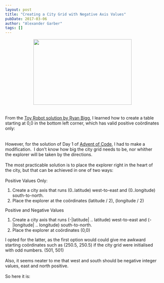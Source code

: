 ```yaml
---
layout: post
title: "Creating a City Grid with Negative Axis Values"
pubDate: 2017-03-06
author: "Alexander Garber"
tags: []
---
```


<div dir="ltr" style="text-align: left;" trbidi="on">
          <div class="separator" style="clear: both; text-align: center;"><a href="https://4.bp.blogspot.com/-ushE9SvmfqM/WLzGcJ1va4I/AAAAAAAAPTA/8pyRuy0wwIgOXOOhhupzFeAn3Esdvm-qgCPcB/s1600/ISS-35_Phoenix%252C_Arizona_area.jpg" imageanchor="1" style="margin-left: 1em; margin-right: 1em;"><img border="0" height="213" src="https://4.bp.blogspot.com/-ushE9SvmfqM/WLzGcJ1va4I/AAAAAAAAPTA/8pyRuy0wwIgOXOOhhupzFeAn3Esdvm-qgCPcB/s320/ISS-35_Phoenix%252C_Arizona_area.jpg" width="320"></a></div>
<br><br>From the <a href="https://leanpub.com/toyrobot/" target="_blank">Toy Robot solution by Ryan Bigg</a>, I learned how to create a table starting at 0,0 in the bottom left corner, which has valid positive coördinates only:<br><br>
          <script src="//gistfy-app.herokuapp.com/github/gist/ff1b9721b4b3c3f34195ad0d0a69fee4?lang=ruby&amp;style=monokai_sublime" type="text/javascript"></script> <br>However, for the solution of Day 1 of <a href="http://adventofcode.com/2016/day/1" target="_blank">Advent of Code</a>, I had to make a modification.  I don't know how big the city grid needs to be, nor whither the explorer will be taken by the directions.<br><br>The most practicable solution is to place the
          explorer right in the heart of the city, but that can be achieved in one of two ways:<br><br>Positive Values Only:<br>
          <ol style="text-align: left;">
            <li>Create a city axis that runs (0..latitude) west-to-east and (0..longitude) south-to-north.</li>
            <li>Place the explorer at the coördinates (latitude / 2), (longitude / 2)</li>
          </ol>
          <div>Positive and Negative Values</div>
          <div>
            <ol style="text-align: left;">
              <li>Create a city axis that runs (-|latitude| .. latitude) west-to-east and (-|longitude| .. longitude) south-to-north.</li>
              <li>Place the explorer at coördinates (0,0)</li>
            </ol>
            <div>I opted for the latter, as the first option would could give me awkward starting coördinates such as (250.5, 250.5) if the city grid were initialised with odd numbers. (501, 501)</div>
          </div>
          <div><br></div>
          <div>Also, it seems neater to me that west and south should be negative integer values, east and north positive.</div>
          <div><br></div>
          <div>So here it is:</div>
          <div><br></div>
          <div>
            <script src="//gistfy-app.herokuapp.com/github/gist/c0a27f167dd5a696dcbc443854fff628?lang=ruby&amp;style=monokai_sublime" type="text/javascript"></script>
          </div>
          <div><br></div>
        </div>
